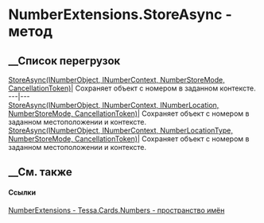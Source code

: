 # NumberExtensions.StoreAsync - метод
##  __Список перегрузок
[StoreAsync(INumberObject, INumberContext, NumberStoreMode,
CancellationToken)](M_Tessa_Cards_Numbers_NumberExtensions_StoreAsync_2.htm)|
Сохраняет объект с номером в заданном контексте.  
---|---  
[StoreAsync(INumberObject, INumberContext, INumberLocation, NumberStoreMode,
CancellationToken)](M_Tessa_Cards_Numbers_NumberExtensions_StoreAsync.htm)|
Сохраняет объект с номером в заданном местоположении и контексте.  
[StoreAsync(INumberObject, INumberContext, NumberLocationType,
NumberStoreMode,
CancellationToken)](M_Tessa_Cards_Numbers_NumberExtensions_StoreAsync_1.htm)|
Сохраняет объект с номером в заданном местоположении и контексте.  
## __См. также
#### Ссылки
[NumberExtensions - ](T_Tessa_Cards_Numbers_NumberExtensions.htm)
[Tessa.Cards.Numbers - пространство имён](N_Tessa_Cards_Numbers.htm)
